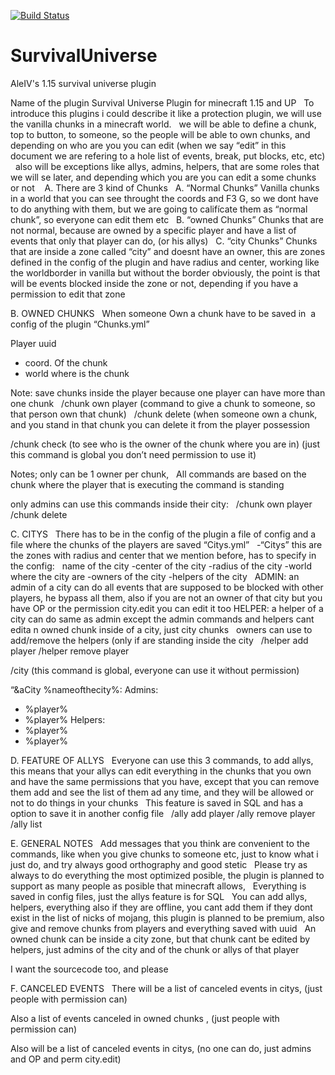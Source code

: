[![Build Status](http://207.246.114.245:8080/buildStatus/icon?job=Survival-Universe)](http://207.246.114.245:8080/job/Survival-Universe/)
# SurvivalUniverse
AleIV's 1.15 survival universe plugin

Name of the plugin Survival Universe
Plugin for minecraft 1.15 and UP
 
To introduce this plugins i could describe it like a protection plugin, we will use the vanilla chunks in a minecraft world.
 
we will be able to define a chunk, top to button, to someone, so the people will be able to own chunks, and depending on who are you you can edit (when we say “edit” in this document we are refering to a hole list of events, break, put blocks, etc, etc)
 
also will be exceptions like allys, admins, helpers, that are some roles that we will se later, and depending which you are you can edit a some chunks or not
  
A. There are 3 kind of Chunks
 
A. “Normal Chunks” Vanilla chunks in a world that you can see throught the coords and F3 G, so we dont have to do anything with them, but we are going to califícate them as “normal chunk”, so everyone can edit them etc
 
B. “owned Chunks” Chunks that are not normal, because are owned by a specific player and have a list of events that only that player can do, (or his allys)
 
C. “city Chunks” Chunks that are inside a zone called “city” and doesnt have an owner, this are zones defined in the config of the plugin and have radius and center, working like the worldborder in vanilla but without the border obviously, the point is that will be events blocked inside the zone or not, depending if you have a permission to edit that zone









B. OWNED CHUNKS
 
When someone Own a chunk have to be saved in  a config of the plugin “Chunks.yml”

Player uuid
- coord. Of the chunk
- world where is the chunk

Note: save chunks inside the player because one player can have more than one chunk
 
/chunk own player (command to give a chunk to someone, so that person own that chunk)
 
/chunk delete (when someone own a chunk, and you stand in that chunk you can delete it from the player possession

/chunk check (to see who is the owner of the chunk where you are in) (just this command is global you don’t need permission to use it)

Notes;
 only can be 1 owner per chunk,
 
All commands are based on the chunk where the player that is executing the command is standing

only admins can use this commands inside their city:
 
/chunk own player
/chunk delete
 





C. CITYS
 
There has to be in the config of the plugin a file of config and a file where the chunks of the players are saved “Citys.yml”
 
-“Citys” this are the zones with radius and center that we mention before, has to specify in the config:
 
name of the city
-center of the city
-radius of the city
-world where the city are
-owners of the city
-helpers of the city
 
ADMIN: an admin of a city can do all events that are supposed to be blocked with other players, he bypass all them, also if you are not an owner of that city but you have OP or the permission city.edit you can edit it too
HELPER: a helper of a city can do same as admin except the admin commands and helpers cant edita n owned chunk inside of a city, just city chunks
 
owners can use to add/remove the helpers (only if are standing inside the city
 
/helper add player 
/helper remove player






/city (this command is global, everyone can use it without permission)

“&aCity %nameofthecity%: 
Admins:
- %player%
- %player%
Helpers:
- %player%
- %player%

D. FEATURE OF ALLYS
 
Everyone can use this 3 commands, to add allys, this means that your allys can edit everything in the chunks that you own and have the same permissions that you have, except that you can remove them add and see the list of them ad any time, and they will be allowed or not to do things in your chunks
 
This feature is saved in SQL and has a option to save it in another config file
 
/ally add player
/ally remove player
/ally list 













E. GENERAL NOTES
 
Add messages that you think are convenient to the commands, like when you give chunks to someone etc, just to know what i just do, and try always good orthography and good stetic
 
Please try as always to do everything the most optimized posible, the plugin is planned to support as many people as posible that minecraft allows,
 
Everything is saved in config files, just the allys feature is for SQL
 
You can add allys, helpers, everything also if they are offline, you cant add them if they dont exist in the list of nicks of mojang, this plugin is planned to be premium, also give and remove chunks from players and everything saved with uuid
 
An owned chunk can be inside a city zone, but that chunk cant be edited by helpers, just admins of the city and of the chunk or allys of that player

I want the sourcecode too, and please 

F. CANCELED EVENTS
 
There will be a list of canceled events in citys, (just people with permission can)

Also a list of events canceled in owned chunks , (just people with permission can)

Also  will be a list of canceled events in citys, (no one can do, just admins and OP and perm city.edit)




